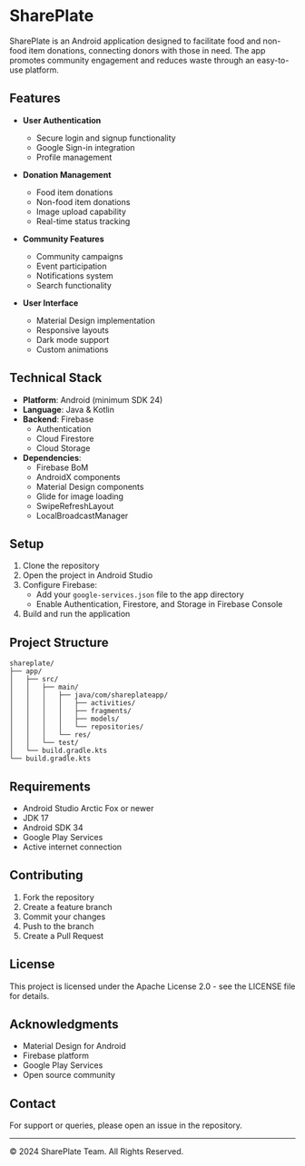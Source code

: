# SharePlate

SharePlate is an Android application designed to facilitate food and non-food item donations, connecting donors with those in need. The app promotes community engagement and reduces waste through an easy-to-use platform.

## Features

- **User Authentication**
  - Secure login and signup functionality
  - Google Sign-in integration
  - Profile management

- **Donation Management**
  - Food item donations
  - Non-food item donations
  - Image upload capability
  - Real-time status tracking

- **Community Features**
  - Community campaigns
  - Event participation
  - Notifications system
  - Search functionality

- **User Interface**
  - Material Design implementation
  - Responsive layouts
  - Dark mode support
  - Custom animations

## Technical Stack

- **Platform**: Android (minimum SDK 24)
- **Language**: Java & Kotlin
- **Backend**: Firebase
  - Authentication
  - Cloud Firestore
  - Cloud Storage
- **Dependencies**:
  - Firebase BoM
  - AndroidX components
  - Material Design components
  - Glide for image loading
  - SwipeRefreshLayout
  - LocalBroadcastManager

## Setup

1. Clone the repository
2. Open the project in Android Studio
3. Configure Firebase:
   - Add your `google-services.json` file to the app directory
   - Enable Authentication, Firestore, and Storage in Firebase Console
4. Build and run the application

## Project Structure

```text
shareplate/
├── app/
│   ├── src/
│   │   ├── main/
│   │   │   ├── java/com/shareplateapp/
│   │   │   │   ├── activities/
│   │   │   │   ├── fragments/
│   │   │   │   ├── models/
│   │   │   │   └── repositories/
│   │   │   └── res/
│   │   └── test/
│   └── build.gradle.kts
└── build.gradle.kts
```

## Requirements

- Android Studio Arctic Fox or newer
- JDK 17
- Android SDK 34
- Google Play Services
- Active internet connection

## Contributing

1. Fork the repository
2. Create a feature branch
3. Commit your changes
4. Push to the branch
5. Create a Pull Request

## License

This project is licensed under the Apache License 2.0 - see the LICENSE file for details.

## Acknowledgments

- Material Design for Android
- Firebase platform
- Google Play Services
- Open source community

## Contact

For support or queries, please open an issue in the repository.

---
© 2024 SharePlate Team. All Rights Reserved.
